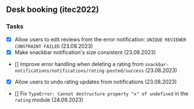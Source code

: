 ## Desk booking (itec2022)

### Tasks

- [x] Allow users to edit reviews from the error notification: `UNIQUE REVIEWER CONSTRAINT FAILED` (23.08.2023)
- [x] Make snackbar notification's size consistent (23.08.2023)
- [] Improve error handling when deleting a rating from `snackbar-notifications/notifications/rating-posted/success` (23.08.2023)
- [x] Allow users to undo rating updates from notifications (23.08.2023)
- [] Fix `TypeError: Cannot destructure property "x" of undefined` in the `rating` module (24.08.2023)
